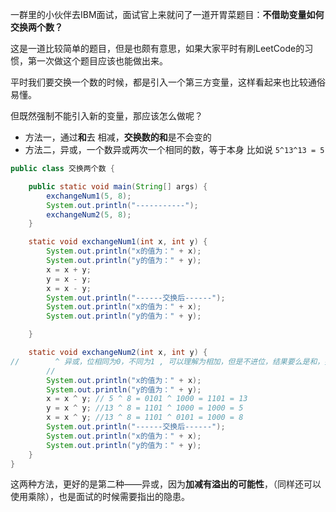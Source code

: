 一群里的小伙伴去IBM面试，面试官上来就问了一道开胃菜题目：**不借助变量如何交换两个数？**

这是一道比较简单的题目，但是也颇有意思，如果大家平时有刷LeetCode的习惯，第一次做这个题目应该也能做出来。

平时我们要交换一个数的时候，都是引入一个第三方变量，这样看起来也比较通俗易懂。

但既然强制不能引入新的变量，那应该怎么做呢？

- 方法一，通过**和**去 相减，**交换数的和**是不会变的
- 方法二，异或，一个数异或两次一个相同的数，等于本身 比如说 `5^13^13 = 5`

```java
public class 交换两个数 {

    public static void main(String[] args) {
        exchangeNum1(5, 8);
        System.out.println("-----------");
        exchangeNum2(5, 8);
    }

    static void exchangeNum1(int x, int y) {
        System.out.println("x的值为：" + x);
        System.out.println("y的值为：" + y);
        x = x + y;
        y = x - y;
        x = x - y;
        System.out.println("------交换后------");
        System.out.println("x的值为：" + x);
        System.out.println("y的值为：" + y);

    }

    static void exchangeNum2(int x, int y) {
//        ^ 异或，位相同为0，不同为1 , 可以理解为相加，但是不进位，结果要么是和，要么是差
        //
        System.out.println("x的值为：" + x);
        System.out.println("y的值为：" + y);
        x = x ^ y; // 5 ^ 8 = 0101 ^ 1000 = 1101 = 13
        y = x ^ y; //13 ^ 8 = 1101 ^ 1000 = 1000 = 5
        x = x ^ y; //13 ^ 8 = 1101 ^ 0101 = 1000 = 8
        System.out.println("------交换后------");
        System.out.println("x的值为：" + x);
        System.out.println("y的值为：" + y);
    }
}
```



这两种方法，更好的是第二种——异或，因为**加减有溢出的可能性**，（同样还可以使用乘除），也是面试的时候需要指出的隐患。